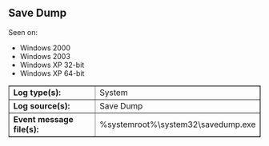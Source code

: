 ## Save Dump

Seen on:
* Windows 2000
* Windows 2003
* Windows XP 32-bit
* Windows XP 64-bit

<table border="1" class="docutils">
  <tbody>
    <tr>
      <td><b>Log type(s):</b></td>
      <td>System</td>
    </tr>
    <tr>
      <td><b>Log source(s):</b></td>
      <td>Save Dump</td>
    </tr>
    <tr>
      <td><b>Event message file(s):</b></td>
      <td>%systemroot%\system32\savedump.exe</td>
    </tr>
  </tbody>
</table>

&nbsp;

